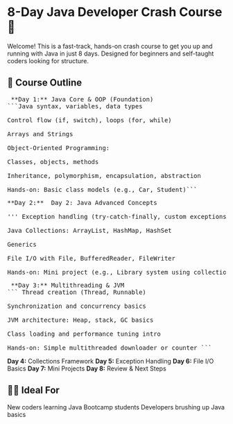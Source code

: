 # 8-Day Java Developer Crash Course 🚀

Welcome! This is a fast-track, hands-on crash course to get you up and running with Java in just 8 days. Designed for beginners and self-taught coders looking for structure.

## 📅 Course Outline
<pre> **Day 1:** Java Core & OOP (Foundation)
```Java syntax, variables, data types

Control flow (if, switch), loops (for, while)

Arrays and Strings

Object-Oriented Programming:

Classes, objects, methods

Inheritance, polymorphism, encapsulation, abstraction

Hands-on: Basic class models (e.g., Car, Student)``` </pre>

<pre>**Day 2:**  Day 2: Java Advanced Concepts

''' Exception handling (try-catch-finally, custom exceptions)

Java Collections: ArrayList, HashMap, HashSet

Generics

File I/O with File, BufferedReader, FileWriter

Hands-on: Mini project (e.g., Library system using collections) ``` </pre>

<pre> **Day 3:** Multithreading & JVM 
``` Thread creation (Thread, Runnable)

Synchronization and concurrency basics

JVM architecture: Heap, stack, GC basics

Class loading and performance tuning intro

Hands-on: Simple multithreaded downloader or counter ``` </pre>

 **Day 4:** Collections Framework
 **Day 5:** Exception Handling
 **Day 6:** File I/O Basics
 **Day 7:** Mini Projects
 **Day 8:** Review & Next Steps

## 👨‍💻 Ideal For
 New coders learning Java
 Bootcamp students
 Developers brushing up Java basics
